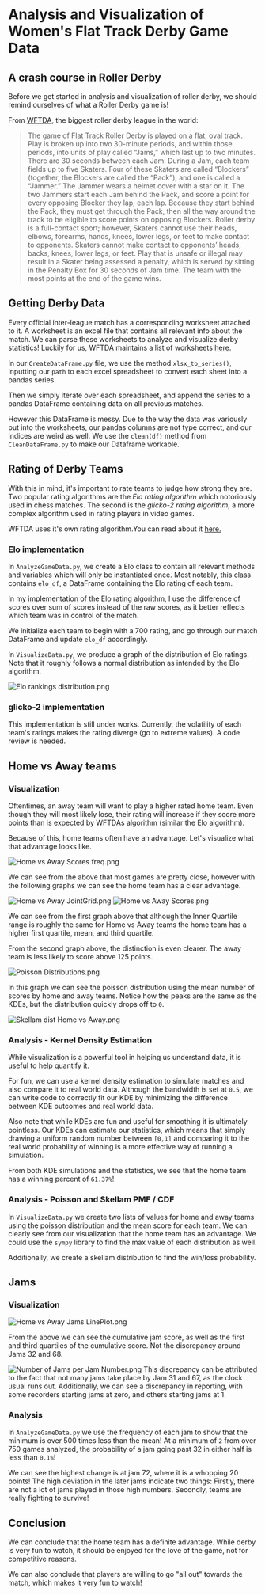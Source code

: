 # Analysis and Visualization of Women's Flat Track Derby Game Data

## A crash course in Roller Derby
Before we get started in analysis and visualization of roller
derby, we should remind ourselves of what a Roller Derby game is!

From [WFTDA](https://rules.wftda.com/summary.html), the biggest roller derby league in the world: 
> The game of Flat Track Roller Derby is played on a flat, oval track.
> Play is broken up into two 30-minute periods, and within those periods, into units of play called “Jams,” which last up to two minutes. There are 30 seconds between each Jam. During a Jam, each team fields up to five Skaters. Four of these Skaters are called “Blockers” (together, the Blockers are called the “Pack”), and one is called a “Jammer.” The Jammer wears a helmet cover with a star on it.
The two Jammers start each Jam behind the Pack, and score a point for every opposing Blocker they lap, each lap. Because they start behind the Pack, they must get through the Pack, then all the way around the track to be eligible to score points on opposing Blockers.
Roller derby is a full-contact sport; however, Skaters cannot use their heads, elbows, forearms, hands, knees, lower legs, or feet to make contact to opponents. Skaters cannot make contact to opponents’ heads, backs, knees, lower legs, or feet.
Play that is unsafe or illegal may result in a Skater being assessed a penalty, which is served by sitting in the Penalty Box for 30 seconds of Jam time.
The team with the most points at the end of the game wins.

## Getting Derby Data
Every official inter-league match has a corresponding worksheet attached to it.
A worksheet is an excel file that contains all relevant info about the match.
We can parse these worksheets to analyze and visualize derby statistics! Luckily for us, WFTDA
maintains a list of worksheets [here.](https://drive.google.com/drive/folders/1TC1QUmpIwy9NZX9DBPUPoHjkjFbbzyYr)

In our `CreateDataFrame.py` file, we use the method
`xlsx_to_series()`, inputting our `path` to each excel spreadsheet
to convert each sheet into a pandas series.

Then we simply iterate over each spreadsheet, and append the
series to a pandas DataFrame containing data on all previous matches.

However this DataFrame is messy. Due to the way the data was
variously put into the worksheets, our pandas columns are not
type correct, and our indices are weird as well. We use the `clean(df)`
method from `CleanDataFrame.py` to make our
Dataframe workable. 
 
## Rating of Derby Teams
With this in mind, it's important to rate teams to judge how strong
they are. Two popular rating algorithms are the *Elo rating algorithm*
which notoriously used in chess matches. The second
is the *glicko-2 rating algorithm*, a more complex algorithm used
in rating players in video games.

WFTDA uses it's own rating algorithm.You can read about it [here.](https://static.wftda.com/files/competition/2023-WFTDA-Rankings-Algorithm.pdf)

### Elo implementation
In `AnalyzeGameData.py`, we create a Elo class to contain all relevant
methods and variables which will only be instantiated
once. Most notably, this class contains `elo_df`, a DataFrame
containing the Elo rating of each team.

In my implementation of the Elo rating algorithm, I use the
difference of scores over sum of scores instead of the raw scores, as
it better reflects which team was in control of the match.

We initialize each team to begin with a 700 rating, and go through
our match DataFrame and update `elo_df` accordingly.

In `VisualizeData.py`, we produce a graph of the distribution of
Elo ratings. Note that it roughly follows a normal distribution as
intended by the Elo algorithm.

![Elo rankings distribution.png](Elo%20rankings%20distribution.png)

### glicko-2 implementation
This implementation is still under works. Currently, the volatility
of each team's ratings makes the rating diverge (go to extreme values).
A code review is needed.

## Home vs Away teams
### Visualization
Oftentimes, an away team will want to play a higher rated
home team. Even though they will most likely lose, their
rating will increase if they score more points than is expected
by WFTDAs algorithm (similar the Elo algorithm).

Because of this, home teams often have an advantage. Let's
visualize what that advantage looks like.

![Home vs Away Scores freq.png](Home%20vs%20Away%20Scores%20freq.png)

We can see from the above that most games are pretty close,
however with the following graphs we can see the home team
has a clear advantage.

![Home vs Away JointGrid.png](Home%20vs%20Away%20JointGrid.png)
![Home vs Away Scores.png](Home%20vs%20Away%20Scores.png)

We can see from the first graph above that although the
Inner Quartile range is roughly the same for Home vs Away teams
the home team has a higher first quartile, mean, and third quartile.

From the second graph above, the distinction is even clearer.
The away team is less likely to score above 125 points.

![Poisson Distributions.png](Poisson%20Distributions.png)

In this graph we can see the poisson distribution using the mean
number of scores by home and away teams. Notice how the peaks
are the same as the KDEs, but the distribution quickly drops off to `0`.

![Skellam dist Home vs Away.png](Skellam%20dist%20Home%20vs%20Away.png)

### Analysis - Kernel Density Estimation
While visualization is a powerful tool in helping us
understand data, it is useful to help quantify it.

For fun, we can use a kernel density estimation to simulate matches
and also compare it to real world data. Although the bandwidth
is set at `0.5`, we can write code to correctly fit our KDE by
minimizing the difference between KDE outcomes and real world data.

Also note that while KDEs are fun and useful for smoothing
it is ultimately pointless. Our KDEs can estimate our statistics,
which means that simply drawing a uniform random number between
`[0,1]` and comparing it to the real world probability of winning
is a more effective way of running a simulation.

From both KDE simulations and the statistics, we see that the
home team has a winning percent of `61.37%`!

### Analysis - Poisson and Skellam PMF / CDF
In `VisualizeData.py` we create two lists of values for home
and away teams using the poisson distribution and the mean score
for each team. We can clearly see from our visualization that
the home team has an advantage. We could use the `sympy` library
to find the max value of each distribution as well.

Additionally, we create a skellam distribution to find the win/loss
probability. 

## Jams

### Visualization
![Home vs Away Jams LinePlot.png](Home%20vs%20Away%20Jams%20LinePlot.png)

From the above we can see the cumulative jam score, as well as
the first and third quartiles of the cumulative score. Not the
discrepancy around Jams 32 and 68.

![Number of Jams per Jam Number.png](Number%20of%20Jams%20per%20Jam%20Number.png)
This discrepancy can be attributed to the fact that not many jams
take place by Jam 31 and 67, as the clock usual runs out.
Additionally, we can see a discrepancy in reporting, with some recorders
starting jams at zero, and others starting jams at 1.

### Analysis
In `AnalyzeGameData.py` we use the frequency of each jam to show that
the minimum is over 500 times less than the mean! At a minimum of `2`
from over 750 games analyzed, the probability of a jam going past 32
in either half is less than `0.1%`!

We can see the highest change is at jam 72, where it is a whopping 20 points!
The high deviation in the later jams indicate two things: Firstly, there are not
a lot of jams played in those high numbers. Secondly, teams are really fighting
to survive!

## Conclusion
We can conclude that the home team has a definite advantage.
While derby is very fun to watch, it should be enjoyed for the
love of the game, not for competitive reasons.

We can also conclude that players are willing to go "all out"
towards the match, which makes it very fun to watch!